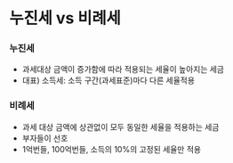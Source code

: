 # 누진세 vs 비례세

### 누진세

* 과세대상 금액이 증가함에 따라 적용되는 세율이 높아지는 세금
* 대표) 소득세: 소득 구간(과세표준)마다 다른 세율적용

### 비례세

* 과세 대상 금액에 상관없이 모두 동일한 세율을 적용하는 세금
* 부자들이 선호
* 1억번들, 100억번들, 소득의 10%의 고정된 세율만 적용
